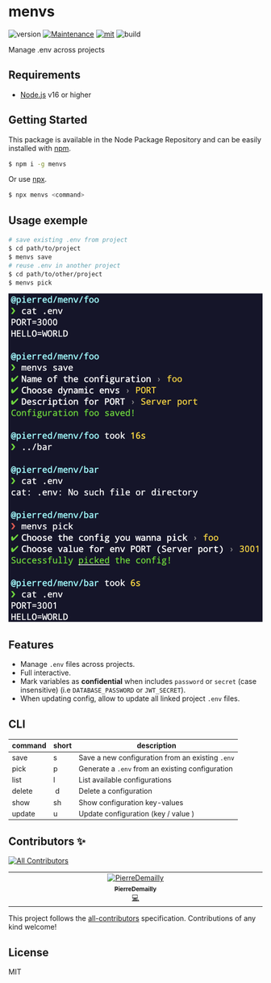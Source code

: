 # menvs

![version](https://img.shields.io/badge/dynamic/json.svg?style=for-the-badge&url=https://raw.githubusercontent.com/PierreDemailly/menvs/main/package.json&query=$.version&label=Version)
[![Maintenance](https://img.shields.io/badge/Maintained%3F-yes-green.svg?style=for-the-badge)](https://github.com/PierreDemailly/menvs/commit-activity)
[![mit](https://img.shields.io/badge/License-MIT-blue.svg?style=for-the-badge)](https://github.com/PierreDemailly/menvs/blob/main/LICENSE)
![build](https://img.shields.io/github/actions/workflow/status/PierreDemailly/menvs/node.js.yml?style=for-the-badge)

Manage .env across projects

## Requirements
- [Node.js](https://nodejs.org/en/) v16 or higher

## Getting Started

This package is available in the Node Package Repository and can be easily installed with [npm](https://docs.npmjs.com/getting-started/what-is-npm).

```bash
$ npm i -g menvs
```

Or use [npx](https://docs.npmjs.com/cli/v7/commands/npx).

```bash
$ npx menvs <command>
```

## Usage exemple

```bash
# save existing .env from project
$ cd path/to/project
$ menvs save
# reuse .env in another project
$ cd path/to/other/project
$ menvs pick
```

<img src="./public/usage-screenshot.png" width="680" alt="usage screenshot">

## Features

- Manage `.env` files across projects.
- Full interactive.
- Mark variables as **confidential** when includes `password` or `secret` (case insensitive) (i.e `DATABASE_PASSWORD` or `JWT_SECRET`).
- When updating config, allow to update all linked project `.env` files.

## CLI

| command | short | description |
| --- | --- | --- |
| save | s | Save a new configuration from an existing `.env`
| pick | p | Generate a `.env` from an existing configuration
| list | l | List available configurations
| delete | d | Delete a configuration
| show | sh | Show configuration key-values
| update | u | Update configuration (key / value )

## Contributors ✨

<!-- ALL-CONTRIBUTORS-BADGE:START - Do not remove or modify this section -->
[![All Contributors](https://img.shields.io/badge/all_contributors-1-orange.svg?style=for-the-badge)](#contributors-)
<!-- ALL-CONTRIBUTORS-BADGE:END -->

<!-- ALL-CONTRIBUTORS-LIST:START - Do not remove or modify this section -->
<!-- prettier-ignore-start -->
<!-- markdownlint-disable -->
<table>
  <tbody>
    <tr>
      <td align="center" valign="top" width="14.28%"><a href="https://github.com/PierreDemailly"><img src="https://avatars.githubusercontent.com/u/39910767?v=4?s=100" width="100px;" alt="PierreDemailly"/><br /><sub><b>PierreDemailly</b></sub></a><br /><a href="https://github.com/PierreDemailly/menvs/commits?author=PierreDemailly" title="Code">💻</a></td>
    </tr>
  </tbody>
</table>

<!-- markdownlint-restore -->
<!-- prettier-ignore-end -->

<!-- ALL-CONTRIBUTORS-LIST:END -->

This project follows the [all-contributors](https://github.com/all-contributors/all-contributors) specification. Contributions of any kind welcome!

## License
MIT
